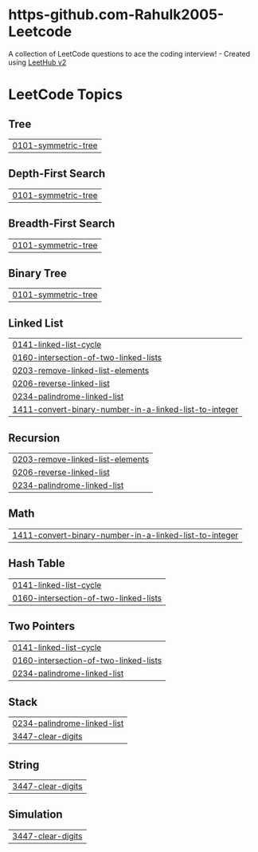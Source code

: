 # https-github.com-Rahulk2005-Leetcode
A collection of LeetCode questions to ace the coding interview! - Created using [LeetHub v2](https://github.com/arunbhardwaj/LeetHub-2.0)

<!---LeetCode Topics Start-->
# LeetCode Topics
## Tree
|  |
| ------- |
| [0101-symmetric-tree](https://github.com/Rahulk2005/https-github.com-Rahulk2005-Leetcode/tree/master/0101-symmetric-tree) |
## Depth-First Search
|  |
| ------- |
| [0101-symmetric-tree](https://github.com/Rahulk2005/https-github.com-Rahulk2005-Leetcode/tree/master/0101-symmetric-tree) |
## Breadth-First Search
|  |
| ------- |
| [0101-symmetric-tree](https://github.com/Rahulk2005/https-github.com-Rahulk2005-Leetcode/tree/master/0101-symmetric-tree) |
## Binary Tree
|  |
| ------- |
| [0101-symmetric-tree](https://github.com/Rahulk2005/https-github.com-Rahulk2005-Leetcode/tree/master/0101-symmetric-tree) |
## Linked List
|  |
| ------- |
| [0141-linked-list-cycle](https://github.com/Rahulk2005/https-github.com-Rahulk2005-Leetcode/tree/master/0141-linked-list-cycle) |
| [0160-intersection-of-two-linked-lists](https://github.com/Rahulk2005/https-github.com-Rahulk2005-Leetcode/tree/master/0160-intersection-of-two-linked-lists) |
| [0203-remove-linked-list-elements](https://github.com/Rahulk2005/https-github.com-Rahulk2005-Leetcode/tree/master/0203-remove-linked-list-elements) |
| [0206-reverse-linked-list](https://github.com/Rahulk2005/https-github.com-Rahulk2005-Leetcode/tree/master/0206-reverse-linked-list) |
| [0234-palindrome-linked-list](https://github.com/Rahulk2005/https-github.com-Rahulk2005-Leetcode/tree/master/0234-palindrome-linked-list) |
| [1411-convert-binary-number-in-a-linked-list-to-integer](https://github.com/Rahulk2005/https-github.com-Rahulk2005-Leetcode/tree/master/1411-convert-binary-number-in-a-linked-list-to-integer) |
## Recursion
|  |
| ------- |
| [0203-remove-linked-list-elements](https://github.com/Rahulk2005/https-github.com-Rahulk2005-Leetcode/tree/master/0203-remove-linked-list-elements) |
| [0206-reverse-linked-list](https://github.com/Rahulk2005/https-github.com-Rahulk2005-Leetcode/tree/master/0206-reverse-linked-list) |
| [0234-palindrome-linked-list](https://github.com/Rahulk2005/https-github.com-Rahulk2005-Leetcode/tree/master/0234-palindrome-linked-list) |
## Math
|  |
| ------- |
| [1411-convert-binary-number-in-a-linked-list-to-integer](https://github.com/Rahulk2005/https-github.com-Rahulk2005-Leetcode/tree/master/1411-convert-binary-number-in-a-linked-list-to-integer) |
## Hash Table
|  |
| ------- |
| [0141-linked-list-cycle](https://github.com/Rahulk2005/https-github.com-Rahulk2005-Leetcode/tree/master/0141-linked-list-cycle) |
| [0160-intersection-of-two-linked-lists](https://github.com/Rahulk2005/https-github.com-Rahulk2005-Leetcode/tree/master/0160-intersection-of-two-linked-lists) |
## Two Pointers
|  |
| ------- |
| [0141-linked-list-cycle](https://github.com/Rahulk2005/https-github.com-Rahulk2005-Leetcode/tree/master/0141-linked-list-cycle) |
| [0160-intersection-of-two-linked-lists](https://github.com/Rahulk2005/https-github.com-Rahulk2005-Leetcode/tree/master/0160-intersection-of-two-linked-lists) |
| [0234-palindrome-linked-list](https://github.com/Rahulk2005/https-github.com-Rahulk2005-Leetcode/tree/master/0234-palindrome-linked-list) |
## Stack
|  |
| ------- |
| [0234-palindrome-linked-list](https://github.com/Rahulk2005/https-github.com-Rahulk2005-Leetcode/tree/master/0234-palindrome-linked-list) |
| [3447-clear-digits](https://github.com/Rahulk2005/https-github.com-Rahulk2005-Leetcode/tree/master/3447-clear-digits) |
## String
|  |
| ------- |
| [3447-clear-digits](https://github.com/Rahulk2005/https-github.com-Rahulk2005-Leetcode/tree/master/3447-clear-digits) |
## Simulation
|  |
| ------- |
| [3447-clear-digits](https://github.com/Rahulk2005/https-github.com-Rahulk2005-Leetcode/tree/master/3447-clear-digits) |
<!---LeetCode Topics End-->